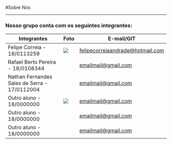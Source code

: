 #Sobre Nós

-------------------------------------------------

### Nosso grupo conta com os seguintes integrantes:  

Integrantes                 |    Foto       | E-mail/GIT
 ------------------------   | -----------   | -----------
Felipe Correia - 18/0113259 | ![](https://previews.dropbox.com/p/thumb/ABE4D2n2YgzmyZ9h4j1iU31eBGnJOsnN7LVu9J96chlmUhnBQstEaf7ALtPkqseTtvK38WeDpZmelzqqvVbDnei3qL-bbVlla3ETElGpSWv56ShzG-8woosK4s76G2NhXckCetvnL9x4Kh6MwgxZhqu1LLKx4LzXm0UfUvbIJeATqkx8G-A8b41j_qcrqM9ys0z7y78kLWM-quY2S8jCJB3M0JdejbJ29YrXcvXTMQ13mGV9wjix7wjndRYNLdQRRweFh19JOORGnirz4_ZGGW9d5ens8cUodir_TniOYoKnmjxkNUND0xUttNcPkyXOWf9-F9JJlnxQw-V3hOBkaa2UCG_PgsPAOFeRk6y4EeeHUQ/p.jpeg?fv_content=true&size_mode=5) |felipecorreiaandrade@hotmail.com
Rafael Berto Pereira - 18/0108344    | ![]()|emailmail@gmail.com
Nathan Fernandes Sales de Serra - 17/0112004| ![]()|emailmail@gmail.com
Outro aluno - 18/0000000    | ![](https://drive.google.com/file/d/14ARazXEV93BbHSigWaKrrhAQv6mhIRHu/view?usp=sharing)|emailmail@gmail.com
Outro aluno - 18/0000000    | ![]()         |emailmail@gmail.com
Outro aluno - 18/0000000    | ![]()         |emailmail@gmail.com